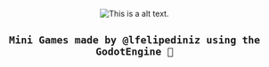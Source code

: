 

<center>

![This is a alt text.](https://godotengine.org/themes/godotengine/assets/logo.svg "lfelipediniz")



## ``Mini Games made by @lfelipediniz using the GodotEngine 🤖``

</center>
<br/>


